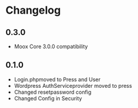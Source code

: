 # Changelog

## 0.3.0

-   Moox Core 3.0.0 compatibility

## 0.1.0

-   Login.phpmoved to Press and User
-   Wordpress AuthServiceprovider moved to press
-   Changed resetpassword config
-   Changed Config in Security
